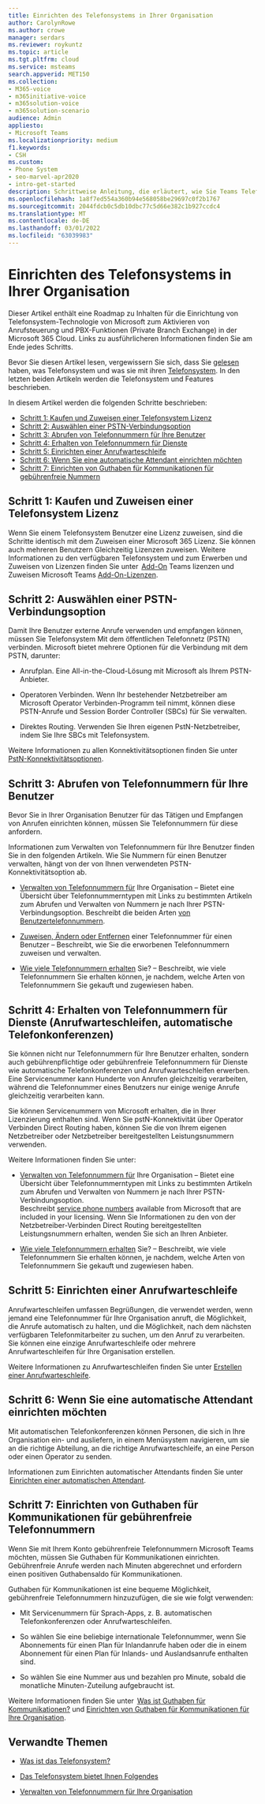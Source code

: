 ```yaml
---
title: Einrichten des Telefonsystems in Ihrer Organisation
author: CarolynRowe
ms.author: crowe
manager: serdars
ms.reviewer: roykuntz
ms.topic: article
ms.tgt.pltfrm: cloud
ms.service: msteams
search.appverid: MET150
ms.collection:
- M365-voice
- m365initiative-voice
- m365solution-voice
- m365solution-scenario
audience: Admin
appliesto:
- Microsoft Teams
ms.localizationpriority: medium
f1.keywords:
- CSH
ms.custom:
- Phone System
- seo-marvel-apr2020
- intro-get-started
description: Schrittweise Anleitung, die erläutert, wie Sie Teams Telefonsystem für Ihre Organisation in einem Microsoft 365.
ms.openlocfilehash: 1a8f7ed554a360b94e568058be29697c0f2b1767
ms.sourcegitcommit: 2044fdcb0c5db10dbc77c5d66e382c1b927ccdc4
ms.translationtype: MT
ms.contentlocale: de-DE
ms.lasthandoff: 03/01/2022
ms.locfileid: "63039983"
---
```

# <a name="set-up-phone-system-in-your-organization"></a>Einrichten des Telefonsystems in Ihrer Organisation

Dieser Artikel enthält eine Roadmap zu Inhalten für die Einrichtung von Telefonsystem-Technologie von Microsoft zum Aktivieren von Anrufsteuerung und PBX-Funktionen (Private Branch Exchange) in der Microsoft 365 Cloud. Links zu ausführlicheren Informationen finden Sie am Ende jedes Schritts. 

Bevor Sie diesen Artikel lesen, vergewissern Sie sich, dass Sie [gelesen](what-is-phone-system-in-office-365.md) haben, was Telefonsystem und was sie mit ihren [Telefonsystem](here-s-what-you-get-with-phone-system.md). In den letzten beiden Artikeln werden die Telefonsystem und Features beschrieben.    

In diesem Artikel werden die folgenden Schritte beschrieben: 

- [Schritt 1: Kaufen und Zuweisen einer Telefonsystem Lizenz](#step-1-buy-and-assign-a-phone-system-license)  
- [Schritt 2: Auswählen einer PSTN-Verbindungsoption](#step-2-choose-a-pstn-connectivity-option) 
- [Schritt 3: Abrufen von Telefonnummern für Ihre Benutzer](#step-3-get-phone-numbers-for-your-users)
- [Schritt 4: Erhalten von Telefonnummern für Dienste](#step-4-get-phone-numbers-for-services-call-queues-auto-attendants)
- [Schritt 5: Einrichten einer Anrufwarteschleife](#step-5-if-you-want-to-set-up-a-call-queue) 
- [Schritt 6: Wenn Sie eine automatische Attendant einrichten möchten](#step-6-if-you-want-to-set-up-an-auto-attendant) 
- [Schritt 7: Einrichten von Guthaben für Kommunikationen für gebührenfreie Nummern](#step-7-set-up-communications-credits-for-toll-free-numbers)
 

## <a name="step-1-buy-and-assign-a-phone-system-license"></a>Schritt 1: Kaufen und Zuweisen einer Telefonsystem Lizenz

Wenn Sie einem Telefonsystem Benutzer eine Lizenz zuweisen, sind die Schritte identisch mit dem Zuweisen einer Microsoft 365 Lizenz. Sie können auch mehreren Benutzern Gleichzeitig Lizenzen zuweisen. Weitere Informationen zu den verfügbaren Telefonsystem und zum Erwerben und Zuweisen von Lizenzen finden Sie unter  [Add-On](/teams-add-on-licensing/microsoft-teams-add-on-licensing.md) Teams lizenzen und Zuweisen Microsoft Teams [Add-On-Lizenzen](/teams-add-on-licensing/assign-teams-add-on-licenses.md).

## <a name="step-2-choose-a-pstn-connectivity-option"></a>Schritt 2: Auswählen einer PSTN-Verbindungsoption 
 
Damit Ihre Benutzer externe Anrufe verwenden und empfangen können, müssen Sie Telefonsystem Mit dem öffentlichen Telefonnetz (PSTN) verbinden. Microsoft bietet mehrere Optionen für die Verbindung mit dem PSTN, darunter: 

- Anrufplan. Eine All-in-the-Cloud-Lösung mit Microsoft als Ihrem PSTN-Anbieter. 

- Operatoren Verbinden. Wenn Ihr bestehender Netzbetreiber am Microsoft Operator Verbinden-Programm teil nimmt, können diese PSTN-Anrufe und Session Border Controller (SBCs) für Sie verwalten. 

- Direktes Routing. Verwenden Sie Ihren eigenen PstN-Netzbetreiber, indem Sie Ihre SBCs mit Telefonsystem. 

Weitere Informationen zu allen Konnektivitätsoptionen finden Sie unter [PstN-Konnektivitätsoptionen](pstn-connectivity.md).   

## <a name="step-3-get-phone-numbers-for-your-users"></a>Schritt 3: Abrufen von Telefonnummern für Ihre Benutzer

Bevor Sie in Ihrer Organisation Benutzer für das Tätigen und Empfangen von Anrufen einrichten können, müssen Sie Telefonnummern für diese anfordern.

Informationen zum Verwalten von Telefonnummern für Ihre Benutzer finden Sie in den folgenden Artikeln. Wie Sie Nummern für einen Benutzer verwalten, hängt von der von Ihnen verwendeten PSTN-Konnektivitätsoption ab.   

- [Verwalten von Telefonnummern für](manage-phone-numbers-landing-page.md) Ihre Organisation – Bietet eine Übersicht über Telefonnummerntypen mit Links zu bestimmten Artikeln zum Abrufen und Verwalten von Nummern je nach Ihrer PSTN-Verbindungsoption. Beschreibt die beiden Arten [von Benutzertelefonnummern](manage-phone-numbers-landing-page.md#user-telephone-numbers). 
 
- [Zuweisen, Ändern oder Entfernen](assign-change-or-remove-a-phone-number-for-a-user.md) einer Telefonnummer für einen Benutzer – Beschreibt, wie Sie die erworbenen Telefonnummern zuweisen und verwalten. 
 
- [Wie viele Telefonnummern erhalten](how-many-phone-numbers-can-you-get.md) Sie? – Beschreibt, wie viele Telefonnummern Sie erhalten können, je nachdem, welche Arten von Telefonnummern Sie gekauft und zugewiesen haben. 


## <a name="step-4-get-phone-numbers-for-services-call-queues-auto-attendants"></a>Schritt 4: Erhalten von Telefonnummern für Dienste (Anrufwarteschleifen, automatische Telefonkonferenzen)

Sie können nicht nur Telefonnummern für Ihre Benutzer erhalten, sondern auch gebührenpflichtige oder gebührenfreie Telefonnummern für Dienste wie automatische Telefonkonferenzen und Anrufwarteschleifen erwerben. Eine Servicenummer kann Hunderte von Anrufen gleichzeitig verarbeiten, während die Telefonnummer eines Benutzers nur einige wenige Anrufe gleichzeitig verarbeiten kann.   

Sie können Servicenummern von Microsoft erhalten, die in Ihrer Lizenzierung enthalten sind. Wenn Sie pstN-Konnektivität über Operator Verbinden Direct Routing haben, können Sie die von Ihrem eigenen Netzbetreiber oder Netzbetreiber bereitgestellten Leistungsnummern verwenden. 

Weitere Informationen finden Sie unter:

- [Verwalten von Telefonnummern für](manage-phone-numbers-landing-page.md) Ihre Organisation – Bietet eine Übersicht über Telefonnummerntypen mit Links zu bestimmten Artikeln zum Abrufen und Verwalten von Nummern je nach Ihrer PSTN-Verbindungsoption.  
Beschreibt [service phone numbers](manage-phone-numbers-landing-page.md#service-telephone-numbers) available from Microsoft that are included in your licensing. Wenn Sie Informationen zu den von der Netzbetreiber-Verbinden Direct Routing bereitgestellten Leistungsnummern erhalten, wenden Sie sich an Ihren Anbieter. 

- [Wie viele Telefonnummern erhalten](how-many-phone-numbers-can-you-get.md) Sie? – Beschreibt, wie viele Telefonnummern Sie erhalten können, je nachdem, welche Arten von Telefonnummern Sie gekauft und zugewiesen haben. 

## <a name="step-5-if-you-want-to-set-up-a-call-queue"></a>Schritt 5: Einrichten einer Anrufwarteschleife

Anrufwarteschleifen umfassen Begrüßungen, die verwendet werden, wenn jemand eine Telefonnummer für Ihre Organisation anruft, die Möglichkeit, die Anrufe automatisch zu halten, und die Möglichkeit, nach dem nächsten verfügbaren Telefonmitarbeiter zu suchen, um den Anruf zu verarbeiten. Sie können eine einzige Anrufwarteschleife oder mehrere Anrufwarteschleifen für Ihre Organisation erstellen. 

Weitere Informationen zu Anrufwarteschleifen finden Sie unter [Erstellen einer Anrufwarteschleife](create-a-phone-system-call-queue.md).

## <a name="step-6-if-you-want-to-set-up-an-auto-attendant"></a>Schritt 6: Wenn Sie eine automatische Attendant einrichten möchten

Mit automatischen Telefonkonferenzen können Personen, die sich in Ihre Organisation ein- und ausliefern, in einem Menüsystem navigieren, um sie an die richtige Abteilung, an die richtige Anrufwarteschleife, an eine Person oder einen Operator zu senden.  

Informationen zum Einrichten automatischer Attendants finden Sie unter  [Einrichten einer automatischen Attendant](create-a-phone-system-auto-attendant.md).

## <a name="step-7-set-up-communications-credits-for-toll-free-numbers"></a>Schritt 7: Einrichten von Guthaben für Kommunikationen für gebührenfreie Telefonnummern

Wenn Sie mit Ihrem Konto gebührenfreie Telefonnummern Microsoft Teams möchten, müssen Sie Guthaben für Kommunikationen einrichten. Gebührenfreie Anrufe werden nach Minuten abgerechnet und erfordern einen positiven Guthabensaldo für Kommunikationen. 

Guthaben für Kommunikationen ist eine bequeme Möglichkeit, gebührenfreie Telefonnummern hinzuzufügen, die sie wie folgt verwenden: 

- Mit Servicenummern für Sprach-Apps, z. B. automatischen Telefonkonferenzen oder Anrufwarteschleifen. 

- So wählen Sie eine beliebige internationale Telefonnummer, wenn Sie Abonnements für einen Plan für Inlandanrufe haben oder die in einem Abonnement für einen Plan für Inlands- und Auslandsanrufe enthalten sind. 

- So wählen Sie eine Nummer aus und bezahlen pro Minute, sobald die monatliche Minuten-Zuteilung aufgebraucht ist. 

Weitere Informationen finden Sie unter  [Was ist Guthaben für Kommunikationen?](what-are-communications-credits.md) und [Einrichten von Guthaben für Kommunikationen für Ihre Organisation](set-up-communications-credits-for-your-organization.md).
  

## <a name="related-topics"></a>Verwandte Themen

- [Was ist das Telefonsystem?](what-is-phone-system-in-office-365.md)

- [Das Telefonsystem bietet Ihnen Folgendes](here-s-what-you-get-with-phone-system.md)

- [Verwalten von Telefonnummern für Ihre Organisation](manage-phone-numbers-landing-page.md)


    
  
 
